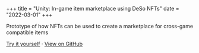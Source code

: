 +++
title = "Unity: In-game item marketplace using DeSo NFTs"
date = "2022-03-01"
+++

Prototype of how NFTs can be used to create a marketplace for cross-game compatible items

[Try it yourself](https://youtu.be/-Ute7GNiZxk?si=sWxH1ou4hawZWU-J) · [View on GitHub](https://github.com/ankushKun/ingame-nft-store-example)